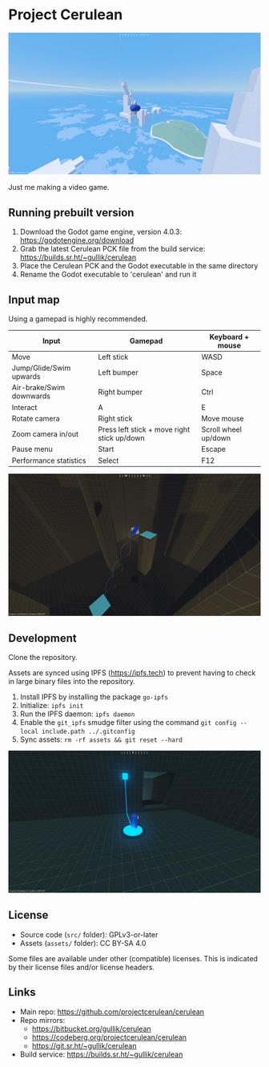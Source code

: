 # Project Cerulean

![](https://raw.githubusercontent.com/projectcerulean/cerulean-img/master/img/screenshots/2022/test_scene.jpg)

Just me making a video game.


## Running prebuilt version

1. Download the Godot game engine, version 4.0.3: https://godotengine.org/download
2. Grab the latest Cerulean PCK file from the build service: https://builds.sr.ht/~gullik/cerulean
3. Place the Cerulean PCK and the Godot executable in the same directory
4. Rename the Godot executable to 'cerulean' and run it

## Input map

Using a gamepad is highly recommended.

| Input                    | Gamepad                                     | Keyboard + mouse     |
| ------------------------ | ------------------------------------------- | -------------------- |
| Move                     | Left stick                                  | WASD                 |
| Jump/Glide/Swim upwards  | Left bumper                                 | Space                |
| Air-brake/Swim downwards | Right bumper                                | Ctrl                 |
| Interact                 | A                                           | E                    |
| Rotate camera            | Right stick                                 | Move mouse           |
| Zoom camera in/out       | Press left stick + move right stick up/down | Scroll wheel up/down |
| Pause menu               | Start                                       | Escape               |
| Performance statistics   | Select                                      | F12                  |

![](https://raw.githubusercontent.com/projectcerulean/cerulean-img/master/img/screenshots/2022/test_dungeon_bounce.jpg)


## Development

Clone the repository.

Assets are synced using IPFS (https://ipfs.tech) to prevent having to check in large binary files into the repository.

1. Install IPFS by installing the package `go-ipfs`
2. Initialize: `ipfs init`
3. Run the IPFS daemon: `ipfs daemon`
4. Enable the `git_ipfs` smudge filter using the command `git config --local include.path ../.gitconfig`
5. Sync assets: `rm -rf assets && git reset --hard`

![](https://raw.githubusercontent.com/projectcerulean/cerulean-img/master/img/screenshots/2022/test_dungeon_button.jpg)


## License

* Source code (`src/` folder): GPLv3-or-later
* Assets (`assets/` folder): CC BY-SA 4.0

Some files are available under other (compatible) licenses. This is indicated by their license files and/or license headers.


## Links

* Main repo: https://github.com/projectcerulean/cerulean
* Repo mirrors:
    * https://bitbucket.org/gullik/cerulean
    * https://codeberg.org/projectcerulean/cerulean
    * https://git.sr.ht/~gullik/cerulean
* Build service: https://builds.sr.ht/~gullik/cerulean
